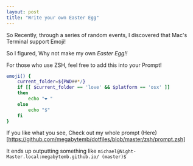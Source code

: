 ```yaml
---
layout: post
title: "Write your own Easter Egg"
---
```

So Recently, through a series of random events, I discovered that Mac's Terminal support Emoji!

So I figured, Why not make my own *Easter Egg!!*

For those who use ZSH, feel free to add this into your Prompt!

```zsh
emoji() {
    current_folder=${PWD##*/}
    if [[ $current_folder == 'love' && $platform == 'osx' ]]
    then
        echo "❤️ "
    else
        echo "$"
    fi
}
```

If you like what you see, Check out my whole prompt (Here)[https://github.com/megabytemb/dotfiles/blob/master/zsh/prompt.zsh]

It ends up outputting something like `michael@Night-Master.local:megabytemb.github.io/ (master)$ `
